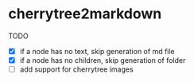 # cherrytree2markdown

TODO

- [x] if a node has no text, skip generation of md file
- [x] if a node has no children, skip generation of folder
- [ ] add support for cherrytree images
